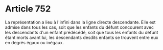 # Article 752

La représentation a lieu à l'infini dans la ligne directe descendante.   Elle est admise dans tous les cas, soit que les enfants du défunt concourent avec les descendants d'un enfant prédécédé, soit que tous les enfants du défunt étant morts avant lui, les descendants desdits enfants se trouvent entre eux en degrés égaux ou inégaux.